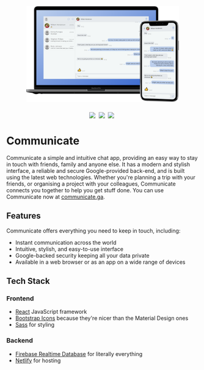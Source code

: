 <p align="center">
    <img width=400 src="src/images/mockup_compressed.png" style="margin-bottom:24px"><br>
    <img src="https://img.shields.io/badge/framework-react-2B7489?style=for-the-badge" style="margin-right:5px">
    <img src="https://img.shields.io/badge/backend-firebase-ED7E0C?style=for-the-badge" style="margin-right:5px">
    <img src="https://img.shields.io/badge/styling-sass-C6538C?style=for-the-badge" style="margin-right:5px">
</p>

# Communicate
Communicate a simple and intuitive chat app, providing an easy way to stay in touch with friends, family and anyone else. It has a modern and stylish interface, a reliable and secure Google-provided back-end, and is built using the latest web technologies. Whether you're planning a trip with your friends, or organising a project with your colleagues, Communicate connects you together to help you get stuff done. You can use Communicate now at [communicate.ga](https://communicate.ga).

## Features
Communicate offers everything you need to keep in touch, including:
- Instant communication across the world
- Intuitive, stylish, and easy-to-use interface
- Google-backed security keeping all your data private
- Available in a web browser or as an app on a wide range of devices

## Tech Stack
### Frontend
- [React](https://reactjs.org/) JavaScript framework
- [Bootstrap Icons](https://icons.getbootstrap.com/) because they're nicer than the Material Design ones
- [Sass](https://sass-lang.com/) for styling

### Backend
- [Firebase Realtime Database](https://firebase.google.com/docs/database) for literally everything
- [Netlify](https://www.netlify.com/) for hosting